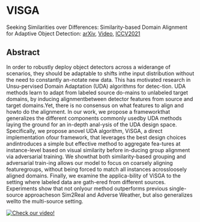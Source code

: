 # VISGA

Seeking Similarities over Differences: 
Similarity-based Domain Alignment for Adaptive Object Detection: [arXiv](https://arxiv.org/pdf/2110.01428.pdf), [Video](https://youtu.be/80nVoFubm3c), [ICCV2021](https://openaccess.thecvf.com/content/ICCV2021/papers/Rezaeianaran_Seeking_Similarities_Over_Differences_Similarity-Based_Domain_Alignment_for_Adaptive_Object_ICCV_2021_paper.pdf)

## Abstract

In order to robustly deploy object detectors across a widerange  of  scenarios,  they  should  be  adaptable  to  shifts  inthe  input  distribution  without  the  need  to  constantly  an-notate  new  data.   This  has  motivated  research  in  Unsu-pervised Domain Adaptation (UDA) algorithms for detec-tion.  UDA methods learn to adapt from labeled source do-mains to unlabeled target domains, by inducing alignmentbetween detector features from source and target domains.Yet, there is no consensus on what features to align and howto do the alignment.  In our work, we propose a frameworkthat  generalizes  the  different  components  commonly  usedby UDA methods laying the ground for an in-depth anal-ysis of the UDA design space.  Specifically,  we propose anovel UDA algorithm,  ViSGA, a direct implementation ofour framework, that leverages the best design choices andintroduces a simple but effective method to aggregate fea-tures at instance-level based on visual similarity before in-ducing group alignment via adversarial training.  We showthat both similarity-based grouping and adversarial train-ing allows our model to focus on coarsely aligning featuregroups, without being forced to match all instances acrossloosely aligned domains.  Finally, we examine the applica-bility of ViSGA to the setting where labeled data are gath-ered from different sources. Experiments show that not onlyour method outperforms previous single-source approacheson Sim2Real and Adverse Weather, but also generalizes wellto the multi-source setting.

[![Check our video!](https://img.youtube.com/vi/80nVoFubm3c/1.jpg)](https://www.youtube.com/watch?v=80nVoFubm3c)
